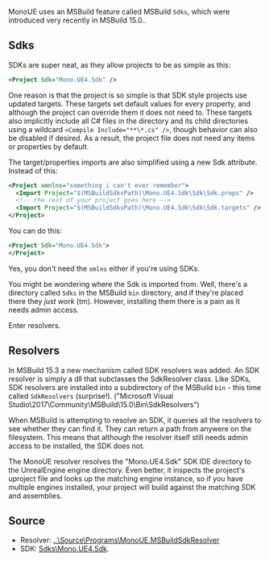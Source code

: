 MonoUE uses an MSBuild feature called MSBuild `Sdks`, which were introduced very recently in MSBuild 15.0..

## Sdks

SDKs are super neat, as they allow projects to be as simple as this:

```xml
<Project Sdk="Mono.UE4.Sdk" />
```

One reason is that the project is so simple is that SDK style projects use updated targets. These targets set default values for every property, and although the project can override them it does not need to. These targets also implicitly include all C# files in the directory and its child directories using a wildcard `<Compile Include="**\*.cs" />`, though behavior can also be disabled if desired. As a result, the project file does not need any items or properties by default.

The target/properties imports are also simplified using a new Sdk attribute. Instead of this:

```xml
<Project xmnlns="something i can't ever remember">
  <Import Project="$(MSBuildSdksPath)\Mono.UE4.Sdk\Sdk\Sdk.props" />
  <!-- the rest of your project goes here -->
  <Import Project="$(MSBuildSdksPath)\Mono.UE4.Sdk\Sdk\Sdk.targets" />
</Project>
```

You can do this:

```xml
<Project Sdk="Mono.UE4.Sdk">
</Project>
```

Yes, you don't need the `xmlns` either if you're using SDKs.

You might be wondering where the Sdk is imported from. Well, there's a directory called `Sdks` in the MSBuild `bin` directory, and if they're placed there they _just work_ (tm). However, installing them there is a pain as it needs admin access.

Enter resolvers.

## Resolvers

In MSBuild 15.3 a new mechanism called SDK resolvers was added. An SDK resolver is simply a dll that subclasses the SdkResolver class. Like SDKs, SDK resolvers are installed into a subdirectory of the MSBuild `bin` - this time called `SdkResolvers` (surprise!). ("Microsoft Visual Studio\2017\Community\MSBuild\15.0\Bin\SdkResolvers")

When MSBuild is attempting to resolve an SDK, it queries all the resolvers to see whether they can find it. They can return a path from anywere on the filesystem. This means that although the resolver itself still needs admin access to be installed, the SDK does not.

The MonoUE resolver resolves the "Mono.UE4.Sdk" SDK IDE directory to the UnrealEngine engine directory. Even better, it inspects the project's uproject file and looks up the matching engine instance, so if you have multiple engines installed, your project will build against the matching SDK and assemblies.

## Source

* Resolver: [..\Source\Programs\MonoUE.MSBuildSdkResolver](..\Source\Programs\MonoUE.MSBuildSdkResolver)
* SDK: [Sdks\Mono.UE4.Sdk](Sdks\Mono.UE4.Sdk).


